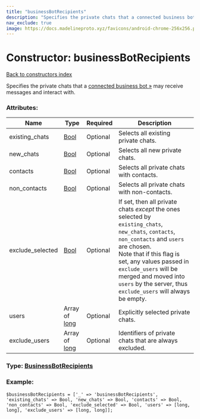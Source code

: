 ```yaml
---
title: "businessBotRecipients"
description: "Specifies the private chats that a connected business bot » may receive messages and interact with."
nav_exclude: true
image: https://docs.madelineproto.xyz/favicons/android-chrome-256x256.png
---
```

# Constructor: businessBotRecipients  
[Back to constructors index](/API_docs/constructors/index.html)



Specifies the private chats that a [connected business bot »](https://core.telegram.org/api/business#connected-bots) may receive messages and interact with.

### Attributes:

| Name     |    Type       | Required | Description |
|----------|---------------|----------|-------------|
|existing\_chats|[Bool](/API_docs/types/Bool.html) | Optional|Selects all existing private chats.|
|new\_chats|[Bool](/API_docs/types/Bool.html) | Optional|Selects all new private chats.|
|contacts|[Bool](/API_docs/types/Bool.html) | Optional|Selects all private chats with contacts.|
|non\_contacts|[Bool](/API_docs/types/Bool.html) | Optional|Selects all private chats with non-contacts.|
|exclude\_selected|[Bool](/API_docs/types/Bool.html) | Optional|If set, then all private chats *except* the ones selected by `existing_chats`, `new_chats`, `contacts`, `non_contacts` and `users` are chosen. <br>Note that if this flag is set, any values passed in `exclude_users` will be merged and moved into `users` by the server, thus `exclude_users` will always be empty.|
|users|Array of [long](/API_docs/types/long.html) | Optional|Explicitly selected private chats.|
|exclude\_users|Array of [long](/API_docs/types/long.html) | Optional|Identifiers of private chats that are always excluded.|



### Type: [BusinessBotRecipients](/API_docs/types/BusinessBotRecipients.html)


### Example:

```
$businessBotRecipients = ['_' => 'businessBotRecipients', 'existing_chats' => Bool, 'new_chats' => Bool, 'contacts' => Bool, 'non_contacts' => Bool, 'exclude_selected' => Bool, 'users' => [long, long], 'exclude_users' => [long, long]];
```  

